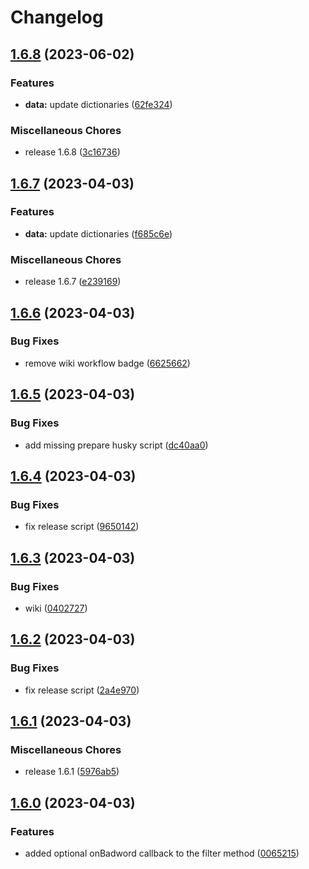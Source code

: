 # Changelog

## [1.6.8](https://github.com/alexzel/bad-words-next/compare/v1.6.7...v1.6.8) (2023-06-02)


### Features

* **data:** update dictionaries ([62fe324](https://github.com/alexzel/bad-words-next/commit/62fe32455902b118c25048fa8fb4dd8f1f0176e2))


### Miscellaneous Chores

* release 1.6.8 ([3c16736](https://github.com/alexzel/bad-words-next/commit/3c1673684da4cf4652d9c7e12c687feff4753dfc))

## [1.6.7](https://github.com/alexzel/bad-words-next/compare/v1.6.6...v1.6.7) (2023-04-03)


### Features

* **data:** update dictionaries ([f685c6e](https://github.com/alexzel/bad-words-next/commit/f685c6e0e67c8edb2da9e9389c7c99a3a95e00a5))


### Miscellaneous Chores

* release 1.6.7 ([e239169](https://github.com/alexzel/bad-words-next/commit/e239169e7b441eb1635780ef7fa5f9966a9cffba))

## [1.6.6](https://github.com/alexzel/bad-words-next/compare/v1.6.5...v1.6.6) (2023-04-03)


### Bug Fixes

* remove wiki workflow badge ([6625662](https://github.com/alexzel/bad-words-next/commit/6625662514814b483efacfe9f84d932f55d68747))

## [1.6.5](https://github.com/alexzel/bad-words-next/compare/v1.6.4...v1.6.5) (2023-04-03)


### Bug Fixes

* add missing prepare husky script ([dc40aa0](https://github.com/alexzel/bad-words-next/commit/dc40aa0beeccc31aa6045281cda67295fc35a3d6))

## [1.6.4](https://github.com/alexzel/bad-words-next/compare/v1.6.3...v1.6.4) (2023-04-03)


### Bug Fixes

* fix release script ([9650142](https://github.com/alexzel/bad-words-next/commit/96501421fe4ea8c3ba1e16c85c02773571efd80f))

## [1.6.3](https://github.com/alexzel/bad-words-next/compare/v1.6.2...v1.6.3) (2023-04-03)


### Bug Fixes

* wiki ([0402727](https://github.com/alexzel/bad-words-next/commit/04027273221b4932eedd351d3bb0e16edbf0971d))

## [1.6.2](https://github.com/alexzel/bad-words-next/compare/v1.6.1...v1.6.2) (2023-04-03)


### Bug Fixes

* fix release script ([2a4e970](https://github.com/alexzel/bad-words-next/commit/2a4e970e6b3fdc576bb03f6a8b658aea524fd9ac))

## [1.6.1](https://github.com/alexzel/bad-words-next/compare/v1.6.0...v1.6.1) (2023-04-03)


### Miscellaneous Chores

* release 1.6.1 ([5976ab5](https://github.com/alexzel/bad-words-next/commit/5976ab51d2ada16bb4bf3200361527a7953a68f7))


## [1.6.0](https://github.com/alexzel/bad-words-next/compare/v1.5.3...v1.6.0) (2023-04-03)


### Features

* added optional onBadword callback to the filter method ([0065215](https://github.com/alexzel/bad-words-next/commit/0065215d95570c4be04e669231e773432d4e464e))
